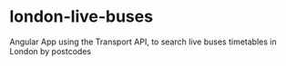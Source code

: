 # london-live-buses
Angular App using the Transport API, to search live buses timetables in London by postcodes
